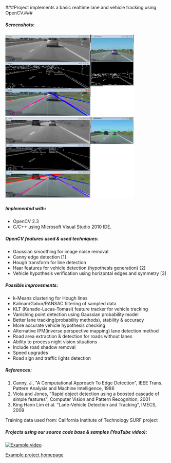 ###Project implements a basic realtime lane and vehicle tracking using OpenCV.###

##### Screenshots: #####
<img src="img/screen1.png" width="400">
<img src="img/screen2.png" width="400">

##### Implemented with: #####

* OpenCV 2.3
* C/C++ using Microsoft Visual Studio 2010 IDE.

##### OpenCV features used & used techniques: #####

* Gaussian smoothing for image noise removal
* Canny edge detection [1]
* Hough transform for line detection
* Haar features for vehicle detection (hypothesis generation) [2]
* Vehicle hypothesis verification using horizontal edges and symmetry [3]

##### Possible improvements: #####

* k-Means clustering for Hough lines
* Kalman/Gabor/RANSAC filtering of sampled data
* KLT (Kanade-Lucas-Tomasi) feature tracker for vehicle tracking
* Vanishing point detection using Gaussian probability model
* Better lane tracking(probability methods), stability & accuracy
* More accurate vehicle hypothesis checking
* Alternative IPM(inverse perspective mapping) lane detection method
* Road area extraction & detection for roads without lanes
* Ability to process night vision situations
* Include road shadow removal
* Speed upgrades
* Road sign and traffic lights detection

##### References: #####

1. Canny, J., "A Computational Approach To Edge Detection", IEEE Trans. Pattern Analysis and Machine Intelligence, 1986
2. Viola and Jones, "Rapid object detection using a boosted cascade of simple features", Computer Vision and Pattern Recognition, 2001
3. King Hann Lim et al. "Lane-Vehicle Detection and Tracking", IMECS, 2009

Training data used from: California Institute of Technology SURF project

##### Projects using our source code base & samples (YouTube video): #####
[![Example video](http://img.youtube.com/vi/NG3POm989fU/0.jpg)](https://www.youtube.com/watch?v=NG3POm989fU)

[Example project homepage](http://www.prodigyproductionsllc.com/articles/programming/lane-detection-with-opencv-and-c/)
